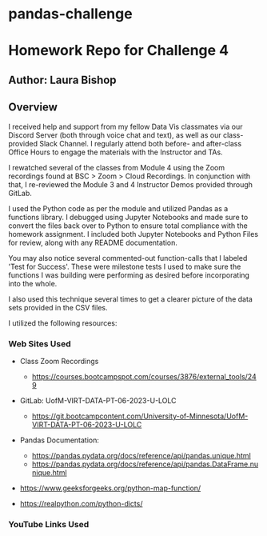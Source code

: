 # pandas-challenge
# Homework Repo for Challenge 4

## Author: Laura Bishop

## Overview

I received help and support from my fellow Data Vis classmates via our Discord Server (both through voice chat and text), as well as our class-provided Slack Channel. I regularly attend both before- and after-class Office Hours to engage the materials with the Instructor and TAs.

I rewatched several of the classes from Module 4 using the Zoom recordings found at BSC > Zoom > Cloud Recordings. In conjunction with that, I re-reviewed the Module 3 and 4 Instructor Demos provided through GitLab.

I used the Python code as per the module and utilized Pandas as a functions library. I debugged using Jupyter Notebooks and made sure to convert the files back over to Python to ensure total compliance with the homework assignment. I included both Jupyter Notebooks and Python Files for review, along with any README documentation.

You may also notice several commented-out function-calls that I labeled 'Test for Success'.  These were milestone tests I used to make sure the functions I was building were performing as desired before incorporating into the whole.

I also used this technique several times to get a clearer picture of the data sets provided in the CSV files. 

I utilized the following resources:

### Web Sites Used

* Class Zoom Recordings
    * https://courses.bootcampspot.com/courses/3876/external_tools/249

* GitLab: UofM-VIRT-DATA-PT-06-2023-U-LOLC
    * https://git.bootcampcontent.com/University-of-Minnesota/UofM-VIRT-DATA-PT-06-2023-U-LOLC

* Pandas Documentation:
    * https://pandas.pydata.org/docs/reference/api/pandas.unique.html
    * https://pandas.pydata.org/docs/reference/api/pandas.DataFrame.nunique.html

 * https://www.geeksforgeeks.org/python-map-function/
 * https://realpython.com/python-dicts/

### YouTube Links Used

